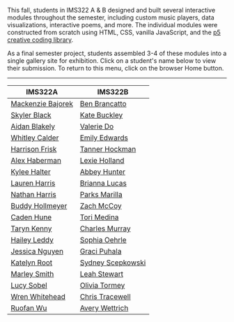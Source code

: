 This fall, students in IMS322 A & B designed and built several interactive modules throughout the semester, including custom music players, data visualizations, interactive poems, and more. The individual modules were constructed from scratch using HTML, CSS, vanilla JavaScript, and the [p5 creative coding library](https://p5js.org).  

As a final semester project, students assembled 3-4 of these modules into a single gallery site for exhibition. Click on a student's name below to view their submission. To return to this menu, click on the browser Home button.

---

| IMS322A  |  IMS322B |
--| --|
| [Mackenzie Bajorek](IMS322A/Project-2-My-Gallery-bajoremmm/index.html)  | [Ben Brancatto](IMS322B/Project-2-My-Gallery-bbrancatto/index.html)     |
| [Skyler Black](IMS322A/Project-2-My-Gallery-blackse2/index.html)        | [Kate Buckley](IMS322B/Project-2-My-Gallery-KateBuckley13/index.html)   |
| [Aidan Blakely](IMS322A/Project-2-My-Gallery-aidanblake/index.html)     | [Valerie Do](IMS322B/Project-2-My-Gallery-dodn/index.html)              |
| [Whitley Calder](IMS322A/Project-2-My-Gallery-WhitleyCalder/index.html) | [Emily Edwards](IMS322B/Project-2-My-Gallery-emilyedwards28/index.html) |
| [Harrison Frisk](IMS322A/Project-2-My-Gallery-harrisonfrisk/index.html) | [Tanner Hockman](IMS322B/Project-2-My-Gallery-tannerhockman/index.html) |
| [Alex Haberman](IMS322A/Project-2-My-Gallery-AlexHabes1/index.html)     | [Lexie Holland](IMS322B/Project-2-My-Gallery-LexieHolland/index.html)   |
| [Kylee Halter](IMS322A/Project-2-My-Gallery-Halterkj/index.html)        | [Abbey Hunter](IMS322B/Project-2-My-Gallery-hunterag/index.html)      |
| [Lauren Harris](IMS322A/Project-2-My-Gallery-LaurenHarris14/index.html) | [Brianna Lucas](IMS322B/Project-2-My-Gallery-lucasbe/index.html)        |
| [Nathan Harris](IMS322A/Project-2-My-Gallery-harri538/index.html)       | [Parks Marilla](IMS322B/Project-2-My-Gallery-skraparks/index.html)      |
| [Buddy Hollmeyer](IMS322A/Project-2-My-Gallery-bhollmeyer/index.html)   | [Zach McCoy](IMS322B/Project-2-My-Gallery-user4091607/index.html)       |
| [Caden Hune](IMS322A/Project-2-My-Gallery-hunemc/index.html)            | [Tori Medina](IMS322B/Project-2-My-Gallery-torisaursky/index.html)      |
| [Taryn Kenny](IMS322A/Project-2-My-Gallery-tkenny/index.html)           | [Charles Murray](IMS322B/Project-2-My-Gallery-Chucker121/index.html)    |
| [Hailey Leddy](IMS322A/Project-2-My-Gallery-leddyhc/index.html)         | [Sophia Oehrle](IMS322B/Project-2-My-Gallery-oehrlesm/index.html)       |   
| [Jessica Nguyen](IMS322A/Project-2-My-Gallery-jessica1401/index.html)   | [Graci Puhala](IMS322B/Project-2-My-Gallery-gracipuhala/index.html)     |
| [Katelyn Root](IMS322A/Project-2-My-Gallery-katelynroot2/index.html)    | [Sydney Scepkowski](IMS322B/Project-2-My-Gallery-scepk0syd/index.html)  |
| [Marley Smith](IMS322A/Project-2-My-Gallery-MARLEYSMITH2001/index.html) | [Leah Stewart](IMS322B/Project-2-My-Gallery-Nightingale422/index.html)  |
| [Lucy Sobel](IMS322A/Project-2-My-Gallery-Lucy-Sobel/index.html)        | [Olivia Tormey](IMS322B/Project-2-My-Gallery-livtormey/index.html)      |
| [Wren Whitehead](IMS322A/Project-2-My-Gallery-whitehl3/index.html)      | [Chris Tracewell](IMS322B/Project-2-My-Gallery-tracewcm/index.html)     |
| [Ruofan Wu](IMS322A/Project-2-My-Gallery-wur23/index.html)              | [Avery Wettrich](IMS322B/Project-2-My-Gallery-wettriab/index.html)      |
